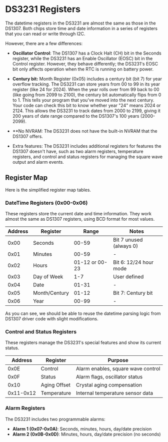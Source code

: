 # DS3231 Registers

The datetime registers in the DS3231 are almost the same as those in the DS1307. Both chips store time and date information in a series of registers that you can read or write through I2C.

However, there are a few differences:

- **Oscillator Control**: The DS1307 has a Clock Halt (CH) bit in the Seconds register, while the DS3231 has an Enable Oscillator (EOSC) bit in the Control register. However, they behave differently; the DS3231's EOSC bit only affects operation when the RTC is running on battery power.

- **Century bit:** Month Register (0x05) includes a century bit (bit 7) for year overflow tracking. The DS3231 can store years from 00 to 99 in its year register (like 24 for 2024). When the year rolls over from 99 back to 00 (like going from 2099 to 2100), the century bit automatically flips from 0 to 1. This tells your program that you've moved into the next century. Your code can check this bit to know whether year "24" means 2024 or 2124. This allows the DS3231 to track dates from 2000 to 2199, giving it 200 years of date range compared to the DS1307's 100 years (2000-2099).

- **No NVRAM: The DS3231 does not have the built-in NVRAM that the DS1307 offers.

- Extra features: The DS3231 includes additional registers for features the DS1307 doesn't have, such as two alarm registers, temperature registers, and control and status registers for managing the square wave output and alarm events.

## Register Map

Here is the simplified register map tables.

### DateTime Registers (0x00-0x06)

These registers store the current date and time information. They work almost the same as DS1307 registers, using BCD format for most values.

| Address | Register | Range | Notes |
|---------|----------|-------|-------|
| 0x00 | Seconds | 00-59 | Bit 7 unused (always 0) |
| 0x01 | Minutes | 00-59 | - |
| 0x02 | Hours | 01-12 or 00-23 | Bit 6: 12/24 hour mode |
| 0x03 | Day of Week | 1-7 | User defined |
| 0x04 | Date | 01-31 | - |
| 0x05 | Month/Century | 01-12 | Bit 7: Century bit |
| 0x06 | Year | 00-99 | - |


As you can see, we should be able to reuse the datetime parsing logic from DS1307 driver code with slight modifications.

### Control and Status Registers

These registers manage the DS3231's special features and show its current status.

| Address | Register | Purpose |
|---------|----------|---------|
| 0x0E | Control | Alarm enables, square wave control |
| 0x0F | Status | Alarm flags, oscillator status |
| 0x10 | Aging Offset | Crystal aging compensation |
| 0x11-0x12 | Temperature | Internal temperature sensor data |

### Alarm Registers

The DS3231 includes two programmable alarms:

- **Alarm 1 (0x07-0x0A)**: Seconds, minutes, hours, day/date precision
- **Alarm 2 (0x0B-0x0D)**: Minutes, hours, day/date precision (no seconds)
